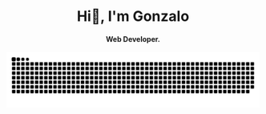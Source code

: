 <div align="center">
<h1 align="center">Hi👋, I'm Gonzalo</h1>
<h4 align="center">Web Developer.</h4>
</div>

<div align="center">
  <a href="https://1999azzar.github.io/1999AZZAR/">
  <img  src="https://raw.githubusercontent.com/platane/snk/output/github-contribution-grid-snake-dark.svg"
       alt="snake" /></a>
</div>
